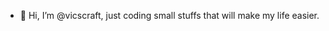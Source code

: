 - 👋 Hi, I’m @vicscraft, just coding small stuffs that will make my life easier.

<!---
vicscraft/vicscraft is a ✨ special ✨ repository because its `README.md` (this file) appears on your GitHub profile.
You can click the Preview link to take a look at your changes.
--->
